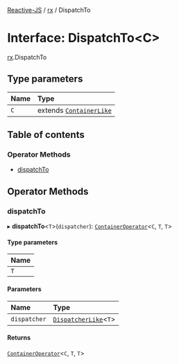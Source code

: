 [Reactive-JS](../README.md) / [rx](../modules/rx.md) / DispatchTo

# Interface: DispatchTo<C\>

[rx](../modules/rx.md).DispatchTo

## Type parameters

| Name | Type |
| :------ | :------ |
| `C` | extends [`ContainerLike`](containers.ContainerLike.md) |

## Table of contents

### Operator Methods

- [dispatchTo](rx.DispatchTo.md#dispatchto)

## Operator Methods

### dispatchTo

▸ **dispatchTo**<`T`\>(`dispatcher`): [`ContainerOperator`](../modules/containers.md#containeroperator)<`C`, `T`, `T`\>

#### Type parameters

| Name |
| :------ |
| `T` |

#### Parameters

| Name | Type |
| :------ | :------ |
| `dispatcher` | [`DispatcherLike`](util.DispatcherLike.md)<`T`\> |

#### Returns

[`ContainerOperator`](../modules/containers.md#containeroperator)<`C`, `T`, `T`\>
